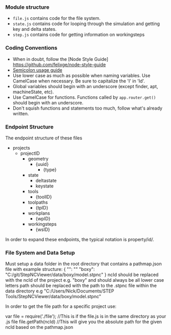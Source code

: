 
### Module structure
+ `file.js` contains code for the file system.
+ `state.js` contains code for looping through the simulation and getting key and delta states.
+ `step.js` contains code for getting information on workingsteps

### Coding Conventions
+ When in doubt, follow the [Node Style Guide] https://github.com/felixge/node-style-guide
+ [Semicolon usage guide](https://www.codecademy.com/blog/78)
+ Use lower case as much as possible when naming variables. Use CamelCase when necessary. Be sure to capitalize the 'I' in 'Id'.
+ Global variables should begin with an underscore (except finder, apt, machineState, etc).
+ Use CamelCase for functions. Functions called by `app.router.get()` should begin with an underscore.
+ Don't squish functions and statements too much, follow what's already written.

### Endpoint Structure
The endpoint structure of these files
+ projects
	- projectID
		* geometry
			+ {uuid}
				+ {type}
		* state
			+ deltastate
			* keystate
		* tools
			+ {toolID}
		* toolpaths
			+ {tpID}
		* workplans
			+ {wpID}
		* workingsteps
			+ {wsID}

In order to expand these endpoints, the typical notation is property/id/.

### File System and Data Setup
Must setup a data folder in the root directory that contains a pathmap.json file with example structure:
{
	"<ncId>": "<path>"
	"boxy": "C:/git/StepNCViewer/data/boxy/model.stpnc"
}
ncId should be replaced with the ncId of the project e.g. "boxy" and should always be all lower case letters
path should be replaced with the path to the .stpnc file within the data directory e.g "C:/Users/Nick/Documents/STEP Tools/StepNCViewer/data/boxy/model.stpnc"

In order to get the file path for a specific project use:

var file = require('./file'); //This is if the file.js is in the same directory as your .js file
file.getPath(ncId) //This will give you the absolute path for the given ncId based on the pathmap.json
